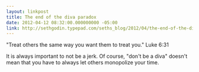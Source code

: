 ```yaml
---
layout: linkpost
title: The end of the diva paradox
date: 2012-04-12 08:32:00.000000000 -05:00
link: http://sethgodin.typepad.com/seths_blog/2012/04/the-end-of-the-diva-paradox.html
---
```


"Treat others the same way you want them to treat you." Luke 6:31

It is always important to not be a jerk. Of course, "don't be a diva" doesn't
mean that you have to always let others monopolize your time.
